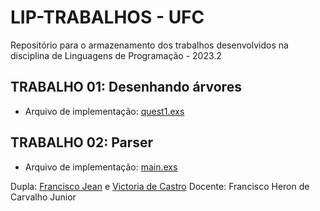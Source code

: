 # LIP-TRABALHOS - UFC

Repositório para o armazenamento dos trabalhos desenvolvidos na disciplina de Linguagens de Programação - 2023.2

## TRABALHO 01: Desenhando árvores
- Arquivo de implementação: [quest1.exs](https://github.com/Francisco-Jean/LIP-TRABALHOS/blob/main/quest1.exs)

## TRABALHO 02: Parser
- Arquivo de implementação: [main.exs](https://github.com/Francisco-Jean/LIP-TRABALHOS/blob/main/main.exs)

Dupla: [Francisco Jean](https://github.com/Francisco-Jean) e [Victoria de Castro](https://github.com/viquecastro)
Docente: Francisco Heron de Carvalho Junior
